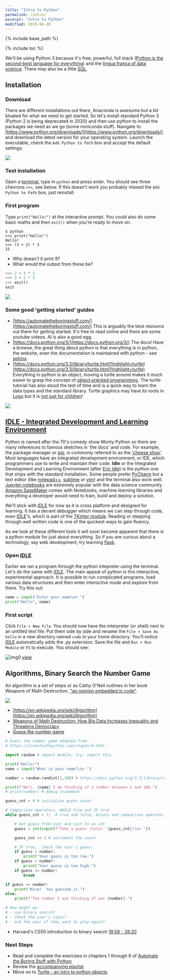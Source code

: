 ```yaml
---
title: "Intro to Python"
permalink: /intro/
excerpt: "Intro to Python"
modified: 2019-04-28
---
```


{% include base_path %}

{% include toc %}

We'll be using Python 3 because it's free, powerful, full stack ([Python is the second-best language for everything](https://twitter.com/jakevdp/status/994934052091318272?lang=en)) and the [lingua franca of data science](https://www.kaggle.com/learn/python).  There may also be a little [SQL](https://www.kaggle.com/learn/sql).

## Installation

### Download

There are different installations out there, Anaconda is awesome but a bit bloated for what we need to get started.  So let's install standard Python 3 (Python 2 is being deprecated in 2020) and then use python to install the packages we need as we go (some miniconda stuff).  Navigate to [https://www.python.org/downloads/](https://www.python.org/downloads/) and download the latest version for your operating system.  Launch the executable, check the `Add Python to Path` box and accept the default settings.

![](/lh/images/install.gif?raw=true)

### Test installation
Open a [terminal](https://www.google.com/search?q=how+do+i+open+a+terminal), type in `python` and press enter.  You  should see three chevrons `>>>`, see below.  If this doesn't work you probably missed the `Add Python to Path` box, just reinstall. 

### First program

Type `print("Hello!")` at the interactive prompt.  You could also do some basic maths and then `exit()` when you're ready to move on.

```
$ python
>>> print("Hello!")
Hello!
>>> (3 + 2) * 3
15

```
*    Why doesn't it print 9?  
*    What would the output from these be?

```py
>>> 2 + 3 * 3
>>> 3 + 2 * 3
>>> exit()
exit
```

![](/lh/images/test-install.gif?raw=true)

### Some good 'getting started' guides

* [https://automatetheboringstuff.com/](https://automatetheboringstuff.com/)  This is arguably the best resource out there for getting started.  It's free to read online and there are some youtube videos.  Al is also a good egg.
* [https://docs.python.org/3/](https://docs.python.org/3/)  The docs!  Have a browse, the great thing about python is that everything is in python, the website, even the documentation is maintained with python - see [sphinx](http://www.sphinx-doc.org/).  
* [https://docs.python.org/3.3/library/turtle.html?highlight=turtle](https://docs.python.org/3.3/library/turtle.html?highlight=turtle)  Everything in python is an object, moving a turtle around makes it much easier to grasp the concept of [object oriented programming](https://en.wikipedia.org/wiki/Object-oriented_programming).  The turtle tutorial has also stood the test of time and is a quick way to learn the data types and the standard library.  Turtle graphics may have its roots in [Logo](https://en.wikipedia.org/wiki/Logo_(programming_language)) but it is [not just for children](https://mitpress.mit.edu/books/turtle-geometry)!

![](https://mitpress.mit.edu/sites/default/files/styles/large_book_cover/http/mitp-content-server.mit.edu%3A18180/books/covers/cover/%3Fcollid%3Dbooks_covers_0%26isbn%3D9780262510370%26type%3D.jpg?itok=mTm47Oaz)

## [IDLE - Integrated Development and Learning Environment](https://docs.python.org/3/library/idle.html)

Python is named after the 70's comedy show Monty Python so there are many references to famous sketches in 'the docs' and code.  For example, the package manager or [pip](https://packaging.python.org/tutorials/installing-packages/), is commonly referred to as the ['cheese shop'](https://www.youtube.com/results?search_query=cheese+shop+sketch+monty+python).  Most languages have an integrated development environment, or IDE, which programmers use to write and maintain their code.  **Idle** or the Integrated Development and Learning Environment (after [Eric Idle](https://en.wikipedia.org/wiki/Eric_Idle)) is the python one that ships with the standard installation.  Some people prefer [PyCharm](https://www.jetbrains.com/pycharm/) but a text editor (like [notepad++](https://notepad-plus-plus.org/download/v7.6.4.html), [sublime](https://www.sublimetext.com/3) or [vim](https://www.vim.org/download.php)) and the terminal also work well.  [Jupyter notebooks](https://jupyter.org/) are extremely popular with the data science community.  [Amazon SageMaker](https://aws.amazon.com/sagemaker/) comes with Notebooks, machine learning libraries and everything a developer would need to train, build and deploy a solution.

We'll stick with [IDLE](https://docs.python.org/3/library/idle.html) for now as it is cross platform and designed for learning.  It has a decent debugger which means we can step through code, even [IDLE](https://docs.python.org/3/library/idle.html)'s, which is part of the [TKinter module](https://docs.python.org/3/library/tkinter.html#module-tkinter).  Reading or stepping through well written code is one of the quickest ways to gain fluency.

As we look at these different tools it will soon become apparent that there is a python module for just about everything.  So if you are curious about a technology, say web development, try learning [flask](http://flask.pocoo.org/).  

### Open [IDLE](https://docs.python.org/3/library/idle.html)

Earlier we ran a program through the python intepreter using the terminal.  Let's do the same with [IDLE](https://docs.python.org/3/library/idle.html).  The main appeal of python is this interactive, experimental approach.  It is possible to run complicated programs, load various data structures and then enter _interactive mode_ and explore from there.   Try this out:

```py
name = input("Enter your name\n> ")
print("Hello", name)
```
### First script

Click `File > New File`.  You should now have the interpreter (or shell) next to an untitled text file.  Put them side by side and rename the `File > Save As` `hello` in a new directory named `code` in your home directory.  You'll notice [IDLE](https://docs.python.org/3/library/idle.html) automatically adds the .py extension.  Save the file and `Run > Run Module` or `F5` to execute.  You should see:

![img0](/lh/images/img0.png?raw=true)
[view](/lh/images/img0.png)

## Algorithms, Binary Search the Number Game

An algorithm is a set of steps or as Cathy O'Neil outlines in her book Weapons of Math Destruction, ["an opinion embedded in code"](https://youtu.be/TQHs8SA1qpk?t=363).

![](/lh/images/Euclid_flowchart.svg?raw=true)

* [https://en.wikipedia.org/wiki/Algorithm](https://en.wikipedia.org/wiki/Algorithm)
*  [Weapons of Math Destruction: How Big Data Increases Inequality and Threatens Democracy](https://www.amazon.com/dp/0553418815/ref=cm_sw_r_tw_dp_U_x_5SmgDbWZ97WZ5)
*  [Guess the number game](https://inventwithpython.com/chapter4.html)

```py
# Guess the number game adapted from:
# https://inventwithpython.com/chapter4.html

import random # import module, try: import this

print("Hello!") 
name = input("What is your name?\n> ")

number = random.randint(1,100) # https://docs.python.org/3.7/library/random

print(f"Well, {name} I am thinking of a number between 1 and 100.")
# print(number) # debug statement

guess_cnt = 0 # initialize guess count

# Comparison operators, WHILE true and IF true
while guess_cnt < 7:  # true and false, binary and comparison operator

    # Get guess from user and cast to an int
    guess = int(input(f"Take a guess (total: {guess_cnt})\n> "))

    guess_cnt += 1 # increment the count

    # IF true,  check the user's guess
    if guess < number:
        print("Your guess is too low.")
    if guess > number:
        print("Your guess is too high.")
    if guess == number:
        break

if guess == number:
    print("Nice!  You guessed it.")
else:
    print(f"The number I was thinking of was {number}.")

# How might we:
# - use binary search?
# - check the user's input?
# - ask the user if they want to play again?
```

*  Harvard's CS50 introduction to binary search [19:58 - 28:20](https://youtu.be/lhlBWlhS7Vg?t=1198)

### Next Steps

*    Read and complete the exercises in chapters 1 through 6 of [Automate the Boring Stuff with Python](https://automatetheboringstuff.com/)
*    Review the [accompanying playlist](https://youtu.be/1F_OgqRuSdI)
*    Move on to [Turtle - an intro to python objects](https://halkypi.github.io/lh/intro/turtle/)
